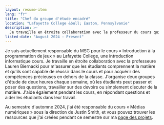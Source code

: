 ```yaml
---
layout: resume-item
lang: "fr"
title: "Chef du groupe d'étude encadré"
location: "Lafayette College &bull; Easton, Pennsylvanie"
description: >-
  Je travaille en étroite collaboration avec le professeur du cours qui m'a été attribué pour aider à l'apprentissage et à la réussite des étudiants. J'aide pendant les cours et j'anime deux groupes d'étude encadrés de deux heures où les étudiants peuvent venir et obtenir de l'aide de ma part, ou simplement travailler et poser des questions au fur et à mesure qu'elles se présentent.
listed-date: "August 2024 — Present"
---
```


Je suis actuellement responsable du MSG pour le cours « Introduction à la programmation de jeux » au Lafayette College,
une introduction informatique cours. Je travaille en étroite collaboration avec la professeure Lauren Biernacki pour
m'assurer que les étudiants comprennent la matière et qu'ils sont capable de réussir dans le cours et pour acquérir des
compétences précieuses en dehors de la classe. J'organise deux groupes d'étude de deux heures chaque semaine, où les
étudiants peut passer et poser des questions, travailler sur des devoirs ou simplement discuter de la matière. J'aide
également pendant les cours, en répondant questions et aider les étudiants dans leur travail.

Au semestre d'automne 2024, j'ai été responsable du cours « Médias numériques » sous la direction de Justin Smith, et
vous pouvez trouver les ressources que j'ai créées pendant ce semestre sur ma [page des projets](/projets).